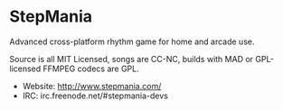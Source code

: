 StepMania
=========

Advanced cross-platform rhythm game for home and arcade use.

Source is all MIT Licensed, songs are CC-NC, builds with MAD or GPL-licensed FFMPEG codecs are GPL.

* Website: http://www.stepmania.com/
* IRC: irc.freenode.net/#stepmania-devs

